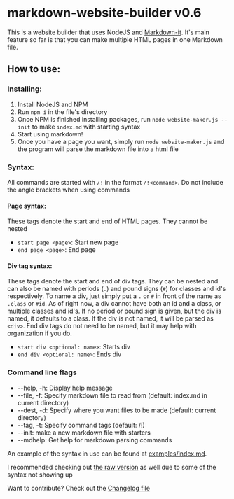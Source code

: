 # markdown-website-builder v0.6
This is a website builder that uses NodeJS and [Markdown-it](https://github.com/markdown-it/markdown-it). It's main feature so far is that you can make multiple HTML pages in one Markdown file.


## How to use:

### Installing:
1. Install NodeJS and NPM
1. Run `npm i` in the file's directory
1. Once NPM is finished installing packages, run `node website-maker.js --init` to make `index.md` with starting syntax
1. Start using markdown!
1. Once you have a page you want, simply run `node website-maker.js` and the program will parse the markdown file into a html file

### Syntax:
All commands are started with `/!` in the format `/!<command>`. Do not include the angle brackets when using commands
#### Page syntax:
These tags denote the start and end of HTML pages. They cannot be nested
- `start page <page>`: Start new page
- `end page <page>`: End page
#### Div tag syntax:
These tags denote the start and end of div tags. They can be nested and can also be named with periods (`.`) and pound signs (`#`) for classes and id's respectively.
To name a div, just simply put a `.` or `#` in front of the name as `.class` or `#id`. As of right now, a div cannot have both an id and a class, or multiple classes and id's. If no period or pound sign is given, but the div is named, it defaults to a class. If the div is not named, it will be parsed as `<div>`. End div tags do not need to be named, but it may help with organization if you do.
- `start div <optional: name>`: Starts div
- `end div <optional: name>`: Ends div

### Command line flags
- --help, -h: Display help message
- --file, -f: Specify markdown file to read from (default: index.md in current directory)
- --dest, -d: Specify where you want files to be made (default: current directory)
- --tag, -t: Specify command tags (default: /!)
- --init: make a new markdown file with starters
- --mdhelp: Get help for markdown parsing commands

An example of the syntax in use can be found at [examples/index.md](examples/index.md).

I recommended checking out [the raw version](https://raw.githubusercontent.com/trevor34/markdown-website-builder/master/examples/index.md) as well due to some of the syntax not showing up

Want to contribute? Check out the [Changelog file](CHANGELOG.md)
